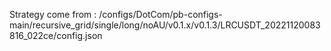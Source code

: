 Strategy come from : /configs/DotCom/pb-configs-main/recursive_grid/single/long/noAU/v0.1.x/v0.1.3/LRCUSDT_20221120083816_022ce/config.json